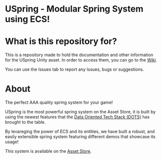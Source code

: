 # USpring - Modular Spring System using ECS!

# What is this repository for?

This is a repository made to hold the documentation and other information for the USpring Unity asset. In order to access them, you can go to the [Wiki](https://github.com/anueves1/USpringDocs/wiki).

You can use the Issues tab to report any Issues, bugs or suggestions.

# About

The perfect AAA quality spring system for your game!

USpring is the most powerful spring system on the Asset Store, it is built by using the newest features that the [Data Oriented Tech Stack (DOTS)](https://unity.com/dots) has brought to the table. 

By levareging the power of ECS and its entities, we have built a robust, and easily extensible spring system featuring different demos that showcase its usage!

This system is available on the [Asset Store]().
